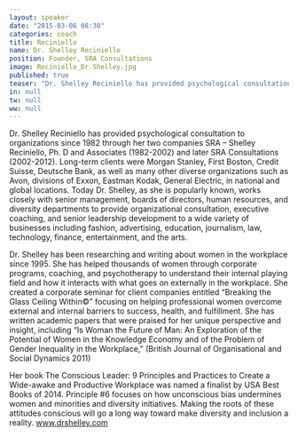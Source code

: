 ```yaml
---
layout: speaker
date: "2015-03-06 08:30"
categories: coach
title: Reciniello
name: Dr. Shelley Reciniello
position: Founder, SRA Consultations
image: Reciniello_Dr.Shelley.jpg
published: true
teaser: "Dr. Shelley Reciniello has provided psychological consultation to organizations since 1982 through her two companies SRA – Shelley Reciniello, Ph. D and Associates and later SRA Consultations"
in: null
tw: null
ww: null
---
```

Dr. Shelley Reciniello has provided psychological consultation to organizations since 1982 through her two companies SRA – Shelley Reciniello, Ph. D and Associates (1982-2002) and later SRA Consultations (2002-2012). Long-term clients were Morgan Stanley, First Boston, Credit Suisse, Deutsche Bank, as well as many other diverse organizations such as Avon, divisions of Exxon, Eastman Kodak, General Electric, in national and global locations. Today Dr. Shelley, as she is popularly known, works closely with senior management, boards of directors, human resources, and diversity departments to provide organizational consultation, executive coaching, and senior leadership development to a wide variety of businesses including fashion, advertising, education, journalism, law, technology, finance, entertainment, and the arts. 

Dr. Shelley has been researching and writing about women in the workplace since 1995. She has helped thousands of women through corporate programs, coaching, and psychotherapy to understand their internal playing field and how it interacts with what goes on externally in the workplace. She created a corporate seminar for client companies entitled “Breaking the Glass Ceiling Within©” focusing on helping professional women overcome external and internal barriers to success, health, and fulfillment. She has written academic papers that were praised for her unique perspective and insight, including “Is Woman the Future of Man: An Exploration of the Potential of Women in the Knowledge Economy and of the Problem of Gender Inequality in the Workplace,” (British Journal of Organisational and Social Dynamics 2011)

Her book The Conscious Leader: 9 Principles and Practices to Create a Wide-awake and Productive Workplace was named a finalist by USA Best Books of 2014.  Principle #6 focuses on how unconscious bias undermines women and minorities and diversity initiatives. Making the roots of these attitudes conscious will go a long way toward make diversity and inclusion a reality. www.drshelley.com

